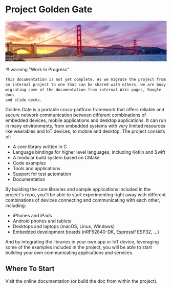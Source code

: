 Project Golden Gate
====================

![Golden Gate bridge image - public domain photo via Good Free Photos](docs/src/golden_gate_bridge.jpg)

!!! warning "Work In Progress"

    This documentation is not yet complete. As we migrate the project from
    an internal project to one that can be shared with others, we are busy
    migrating some of the documentation from internal Wiki pages, Google docs
    and slide decks.

Golden Gate is a portable cross-platform framework that offers reliable and
secure network communication between different combinations of embedded
devices, mobile applications and desktop applications.
It can run in many environments, from embedded systems with very limited
resources like wearables and IoT devices, to mobile and desktop.
The project consists of:

 * A core library written in C
 * Language bindings for higher level languages, including Kotlin and Swift
 * A modular build system based on CMake
 * Code examples
 * Tools and applications
 * Support for test automation
 * Documentation

 By building the core libraries and sample applications included in the
 project's repo, you'll be able to start experimenting right away with 
 different combinations of devices connecting and communicating with each
 other, including:
  * iPhones and iPads
  * Android phones and tablets
  * Desktops and laptops (macOS, Linux, Windows)
  * Embedded development boards (nRF52840-DK, Espressif ESP32, ...)

And by integrating the libraries in your own app or IoT device, 
leveraging some of the examples included in the project, you will be able to
start building your own communicating applications and services.

Where To Start
--------------

Visit the online documentation (or build the doc from within the project).